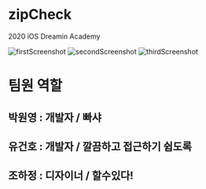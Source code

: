# zipCheck
2020 iOS Dreamin Academy

![firstScreenshot](https://user-images.githubusercontent.com/52104464/92296345-bf1cd400-ef6e-11ea-8f7e-d02f3111b978.png)
![secondScreenshot](https://user-images.githubusercontent.com/52104464/92296347-c2b05b00-ef6e-11ea-9dd5-a5a12027722c.png)
![thirdScreenshot](https://user-images.githubusercontent.com/52104464/92296349-c3e18800-ef6e-11ea-9f5d-02411763d590.png)


# 팀원 역할
## 박원영 : 개발자 / 빠샤
## 유건호 : 개발자 / 깔끔하고 접근하기 쉽도록
## 조하정 : 디자이너 / 할수있다!
